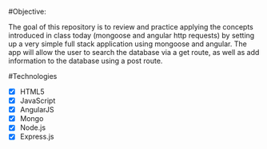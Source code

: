 #Objective:

The goal of this repository is to review and practice applying the concepts introduced in class today (mongoose and angular http requests) by setting up a very simple full stack application using mongoose and angular.
The app will allow the user to search the database via a get route, as well as add information to the database using a post route.

#Technologies

* [x] HTML5
* [x] JavaScript
* [x] AngularJS
* [x] Mongo
* [x] Node.js
* [x] Express.js
